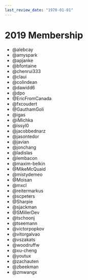```yaml
---
last_review_date: "1970-01-01"
---
```


# 2019 Membership

- @alebcay
- @amyspark
- @apjanke
- @bfontaine
- @chenrui333
- @claui
- @colindean
- @dawidd6
- @dpo
- @EricFromCanada
- @fxcoudert
- @GauthamGoli
- @igas
- @iMichka
- @issyl0
- @jacobbednarz
- @jasontedor
- @javian
- @jonchang
- @ladislas
- @lembacon
- @maxim-belkin
- @MikeMcQuaid
- @mistydemeo
- @Moisan
- @mxcl
- @reitermarkus
- @scpeters
- @Sharpie
- @sjackman
- @SMillerDev
- @tschoonj
- @tseemann
- @victorpopkov
- @vitorgalvao
- @vszakats
- @woodruffw
- @xu-cheng
- @youtux
- @zachauten
- @zbeekman
- @zmwangx

